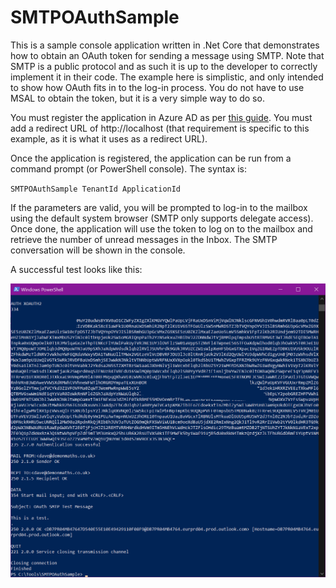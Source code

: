 # SMTPOAuthSample

This is a sample console application written in .Net Core that demonstrates how to obtain an OAuth token for sending a message using SMTP.  Note that SMTP is a public protocol and as such it is up to the developer to correctly implement it in their code. The example here is simplistic, and only intended to show how OAuth fits in to the log-in process. You do not have to use MSAL to obtain the token, but it is a very simple way to do so.

You must register the application in Azure AD as per [this guide](https://docs.microsoft.com/en-us/exchange/client-developer/legacy-protocols/how-to-authenticate-an-imap-pop-smtp-application-by-using-oauth#get-an-access-token "Authenticate an IMAP application using OAuth").  You must add a redirect URL of http://localhost (that requirement is specific to this example, as it is what it uses as a redirect URL).

Once the application is registered, the application can be run from a command prompt (or PowerShell console).  The syntax is:

`SMTPOAuthSample TenantId ApplicationId`

If the parameters are valid, you will be prompted to log-in to the mailbox using the default system browser (SMTP only supports delegate access).  Once done, the application will use the token to log on to the mailbox and retrieve the number of unread messages in the Inbox.  The SMTP conversation will be shown in the console.

A successful test looks like this:

![SMTPOAuthSample Successful Test Screenshot](https://github.com/David-Barrett-MS/SMTPOAuthSample/blob/master/SMTPOAuthSampleScreenshot.png?raw=true "SMTPOAuthSample Successful Test Screenshot")
